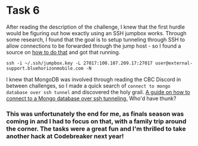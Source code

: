 # Task 6

After reading the description of the challenge, I knew that the first hurdle would be figuring out how exactly using an SSH jumpbox works. Through some research, I found that the goal is to setup tunneling through SSH to allow connections to be forwarded through the jump host - so I found a source on [how to do that](https://www.ssh.com/academy/ssh/tunneling-example) and got that running.

`ssh -i ~/.ssh/jumpbox.key -L 27017:100.107.209.17:27017 user@external-support.bluehorizonmobile.com -N`

I knew that MongoDB was involved through reading the CBC Discord in between challenges, so I made a quick search of `connect to mongo database over ssh tunnel` and discovered the holy grail. [A guide on how to connect to a Mongo database over ssh tunneling.](https://gist.github.com/umidjons/ec7a60415c452787f2666ef6761bbf69) Who'd have thunk?

### This was unfortunately the end for me, as finals season was coming in and I had to focus on that, with a family trip around the corner. The tasks were a great fun and I'm thrilled to take another hack at Codebreaker next year!